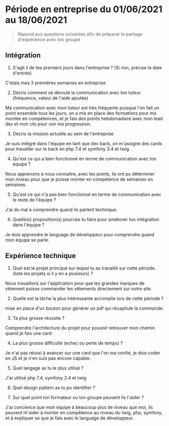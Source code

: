 # Période en entreprise du 01/06/2021 au 18/06/2021

> Répond aux questions suivantes afin de préparer le partage d'expérience avec ton groupe

## Intégration

1. S'agit il de tes premiers jours dans l'entreprise ? (Si non, précise la date d'entrée)

C'etais mes 3 premières semaines en entreprise 

2. Décris comment se déroule la communication avec ton tuteur. (fréquence, valeur de l'aide ajoutée)

Ma communication avec mon tuteur est très fréquente puisque l'on fait un point ensemble tous les jours, on a mis en place des formations pour ma montée en compétences, et je fais des points hebdomadaire avec mon lead dev et mon cto pour voir ma progression. 

3. Décris ta mission actuelle au sein de l'entreprise

Je suis intégré dans l'équipe en tant que dev back, on m'assigne des cards pour travailler sur le back en php 7.4 et symfony 3.4 et twig.

4. Qu'est ce qui a bien fonctionné en terme de communication avec ton équipe ?

Nous apprenons à nous connaitre, avec les points, ils ont pu déterminer mon niveau pour que je puisse monter en compétence de semaines en semaines. 

5. Qu'est ce qui n'a pas bien fonctionné en terme de communication avec le reste de l'équipe ?

J'ai du mal à comprendre quand ils parlent technique.

6. Quelle(s) proposition(s) pourrais tu faire pour améliorer ton intégration dans l'équipe ?

Je dois apprendre le language de développeur pour comprendre quand mon équipe se parle.

## Expérience technique

1. Quel est le projet principal sur lequel tu as travaillé sur cette période. (liste les projets si il y en a plusieurs) ?

Nous travaillons sur l'application pour que les grandes marques de vêtement puisse commander les vêtements directement sur notre site. 

2. Quelle est la tâche la plus intéressante accomplie lors de cette période ?

mise en place d'un bouton pour générer un pdf qui récapitule la commande. 

3. Ta plus grosse réussite ?

Comprendre l'architecture du projet pour pouvoir retrouver mon chemin quand je fais une card

4. La plus grosse difficulté (echec ou perte de temps) ?

Je n'ai pas réussi à avancer sur une card que l'on ma confié, je dois coder en JS et je n'en suis pas encore capable. 

5. Quel langage as tu le plus utilisé ?

J'ai utilisé php 7.4, symfony 3.4 et twig

6. Quel design pattern as tu pu identifier ?



7. Sur quel point ton formateur ou ton groupe peuvent ils t'aider ?

J'ai concience que mon équipe à beaucoup plus de niveau que moi, ils peuvent m'aider à monter en compétence au niveau du twig, php, symfony, et à expliquer se que je fais avec le language de développeur. 